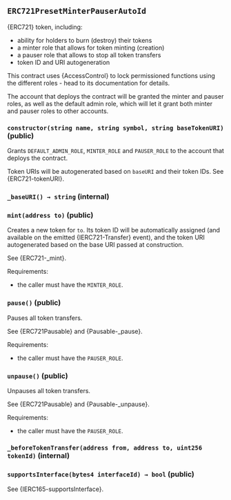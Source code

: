 ## `ERC721PresetMinterPauserAutoId`



{ERC721} token, including:

 - ability for holders to burn (destroy) their tokens
 - a minter role that allows for token minting (creation)
 - a pauser role that allows to stop all token transfers
 - token ID and URI autogeneration

This contract uses {AccessControl} to lock permissioned functions using the
different roles - head to its documentation for details.

The account that deploys the contract will be granted the minter and pauser
roles, as well as the default admin role, which will let it grant both minter
and pauser roles to other accounts.


### `constructor(string name, string symbol, string baseTokenURI)` (public)



Grants `DEFAULT_ADMIN_ROLE`, `MINTER_ROLE` and `PAUSER_ROLE` to the
account that deploys the contract.

Token URIs will be autogenerated based on `baseURI` and their token IDs.
See {ERC721-tokenURI}.

### `_baseURI() → string` (internal)





### `mint(address to)` (public)



Creates a new token for `to`. Its token ID will be automatically
assigned (and available on the emitted {IERC721-Transfer} event), and the token
URI autogenerated based on the base URI passed at construction.

See {ERC721-_mint}.

Requirements:

- the caller must have the `MINTER_ROLE`.

### `pause()` (public)



Pauses all token transfers.

See {ERC721Pausable} and {Pausable-_pause}.

Requirements:

- the caller must have the `PAUSER_ROLE`.

### `unpause()` (public)



Unpauses all token transfers.

See {ERC721Pausable} and {Pausable-_unpause}.

Requirements:

- the caller must have the `PAUSER_ROLE`.

### `_beforeTokenTransfer(address from, address to, uint256 tokenId)` (internal)





### `supportsInterface(bytes4 interfaceId) → bool` (public)



See {IERC165-supportsInterface}.




